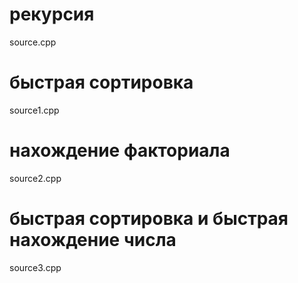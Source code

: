 # рекурсия
source.cpp
# быстрая сортировка
source1.cpp
# нахождение факториала
source2.cpp
# быстрая сортировка и быстрая нахождение числа
source3.cpp